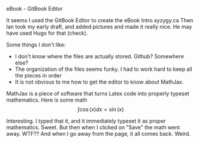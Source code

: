 eBook - GitBook Editor

It seems I used the GitBook Editor to create the eBook Intro.syzygy.ca  Then Ian took my early draft, and added pictures and made it really nice. He may have used Hugo for that \(check\).

Some things I don't like:

* I don't know where the files are actually stored. Github? Somewhere else?
* The organization of the files seems funky. I had to work hard to keep all the pieces in order
* It is not obvious to me how to get the editor to know about MathJax.

MathJax is a piece of software that turns Latex code into properly typeset mathematics. Here is some math $$\int \cos(x) dx = \sin(x)$$

Interesting. I typed that it, and it immediately typeset it as proper mathematics. Sweet. But then when I clicked on "Save" the math went away. WTF??  And when I go away from the page, it all comes back. Weird. 

